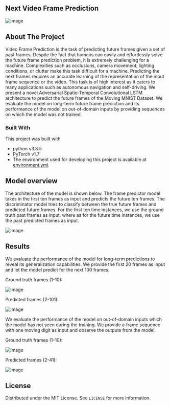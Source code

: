 ## Next Video Frame Prediction

![image](https://github.com/riddhiman-ghatak/next_video_frame_prediction/assets/109431506/cea9b6bb-e9da-4b51-a3db-702f85009389)



<!-- ABOUT THE PROJECT -->

## About The Project

Video Frame Prediction is the task of predicting future frames given a set of past frames. Despite the fact that humans can easily and effortlessly solve the future frame prediction problem, it is extremely challenging for a machine. Complexities such as occlusions, camera movement, lighting conditions, or clutter make this task difficult for a machine. Predicting the next frames requires an accurate learning of the representation of the input frame sequence or the video. This task is of high interest as it caters to many applications such as autonomous navigation and self-driving. We present a novel Adversarial Spatio-Temporal Convolutional LSTM architecture to predict the future frames of the Moving MNIST Dataset. We evaluate the model on long-term future frame prediction and its performance of the model on out-of-domain inputs by providing sequences on which the model was not trained.



### Built With
This project was built with 

* python v3.8.5
* PyTorch v1.7
* The environment used for developing this project is available at [environment.yml](environment.yml).






## Model overview

The architecture of the model is shown below. The frame predictor model takes in the first ten frames as input and predicts the future ten frames. The
discriminator model tries to classify between the true future frames and predicted future frames. For the first ten time instances, we use the ground truth past frames as input, where as for the future time instances, we use the past predicted frames as input.

![image](https://github.com/riddhiman-ghatak/next_video_frame_prediction/assets/109431506/b6b14641-a005-4153-b3fa-ddf5368738b8)





<!-- RESULTS -->

## Results



We evaluate the performance of the model for long-term predictions to reveal its generalization capabilities. We provide the first 20 frames as input and let the model predict for the next 100 frames. 

Ground truth frames (1-10):

![image](https://github.com/riddhiman-ghatak/next_video_frame_prediction/assets/109431506/2a9c1528-7a3f-4548-888c-65b39ff2fb59)


Predicted frames (2-101):

![image](https://github.com/riddhiman-ghatak/next_video_frame_prediction/assets/109431506/2ea67825-95a4-4d71-9cc6-c050b09ee9f4)





We evaluate the performance of the model on out-of-domain inputs which the model has not seen during the training. We provide a frame sequence with one moving digit as input and observe the outputs from the model.

Ground truth frames (1-10):

![image](https://github.com/riddhiman-ghatak/next_video_frame_prediction/assets/109431506/3760ac9a-0c0d-4434-8d01-033612b4e377)



Predicted frames (2-41):

![image](https://github.com/riddhiman-ghatak/next_video_frame_prediction/assets/109431506/6e0f4076-8737-4300-a00e-2a0be74e2e12)





<!-- LICENSE -->

## License

Distributed under the MIT License. See `LICENSE` for more information.




